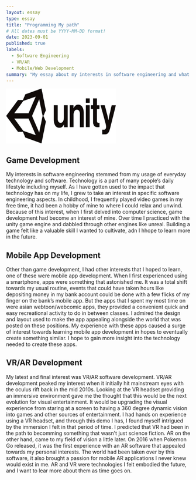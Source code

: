 ```yaml
---
layout: essay
type: essay
title: "Programming My path"
# All dates must be YYYY-MM-DD format!
date: 2023-09-01
published: true
labels:
  - Software Engineering
  - VR/AR
  - Mobile/Web Development
summary: "My essay about my interests in software engineering and what I hope to learn"
---
```

<img width="300px" height="150px" src="../img/download.png" class="img-thumbnail" >

## Game Development

My interests in software engineering stemmed from my usage of everyday technology and software. Technology is a part of many people’s daily lifestyle including 
myself.  As I have gotten used to the impact that technology has on my life, I grew to take an interest in specific software engineering aspects. In childhood, I 
frequently played video games in my free time, it had been a hobby of mine to where I could relax and unwind. Because of this interest, when I first delved into 
computer science, game development had become an interest of mine. Over time I practiced with the unity game engine and dabbled through other engines like unreal.
Building a game felt like a valuable skill I wanted to cultivate, adn I hhope to learn more in the future.

## Mobile App Development

Other than game development, I had other interests that I hoped to learn, one of these were mobile app development. When I first experienced using a smartphone, 
apps were something that astonished me. It was a total shift towards my usual routine, events that could have taken hours like depositing money in my bank account 
could be done with a few flicks of my finger on the bank’s mobile app. But the apps that I spent my most time on were asian webtoon/webcomic apps, they provided a 
convenient quick and easy recreational activity to do in between classes. I admired the design and layout used to make the app appealing alongside the world that 
was posted on these positions. My experience with these apps caused a surge of interest towards learning mobile app development in hopes to eventually create 
something similar. I hope to gain more insight into the technology needed to create these apps.

## VR/AR Development

My latest and final interest was VR/AR software development. VR/AR development peaked my interest when it initially hit mainstream eyes with the oculus rift back 
in the mid 2010s. Looking at the VR headset providing an immersive environment gave me the thought that this would be the next evolution for visual entertainment. 
It would be upgrading the visual experience from staring at a screen to having a 360 degree dynamic vision into games and other sources of entertainment.
I had hands on experience using a VR headset, and through this demo I has, I found myself intrigued by the immersion I felt in that period of time. I predicted
that VR had been in the path to becomming something that wasn't just science fiction. AR on the other hand, came to my field of vision a little later. On 2016 when 
Pokemon Go released, it was the first experience with an AR software that appealed towards my personal interests. The world had been taken over by this software, 
it also brought a passion for mobile AR applications I never knew would exist in me. AR and VR were technologies I felt embodied the future, and I want to lear 
more about them as time goes on.
